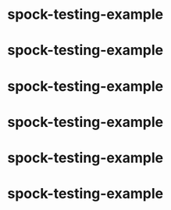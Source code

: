# spock-testing-example
# spock-testing-example
# spock-testing-example
# spock-testing-example
# spock-testing-example
# spock-testing-example
